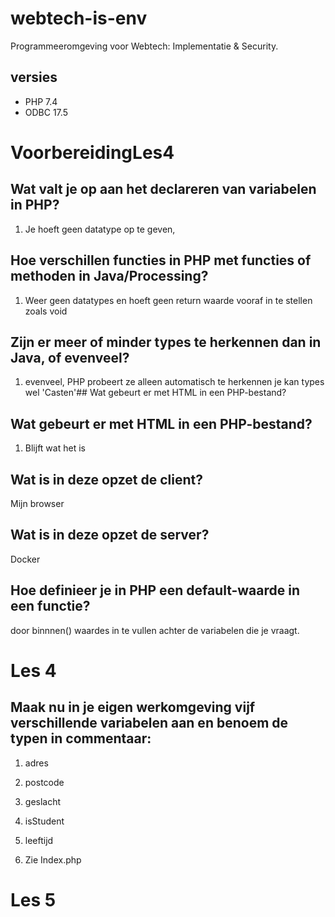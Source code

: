 # webtech-is-env

Programmeeromgeving voor Webtech: Implementatie &amp; Security.

## versies

- PHP 7.4
- ODBC 17.5

# VoorbereidingLes4
## Wat valt je op aan het declareren van variabelen in PHP?

1. Je hoeft geen datatype op te geven,

## Hoe verschillen functies in PHP met functies of methoden in Java/Processing?

1. Weer geen datatypes en hoeft geen return waarde vooraf in te stellen zoals void

## Zijn er meer of minder types te herkennen dan in Java, of evenveel?

1. evenveel, PHP probeert ze alleen automatisch te herkennen je kan types wel 'Casten'## Wat gebeurt er met HTML in een PHP-bestand?

## Wat gebeurt er met HTML in een PHP-bestand?

1. Blijft wat het is

## Wat is in deze opzet de client?

Mijn browser

## Wat is in deze opzet de server?

Docker

## Hoe definieer je in PHP een default-waarde in een functie?

door binnnen() waardes in te vullen achter de variabelen die je vraagt.

# Les 4

## Maak nu in je eigen werkomgeving vijf verschillende variabelen aan en benoem de typen in commentaar:

1. adres
1. postcode
1. geslacht
1. isStudent
1. leeftijd


1. Zie Index.php


# Les 5